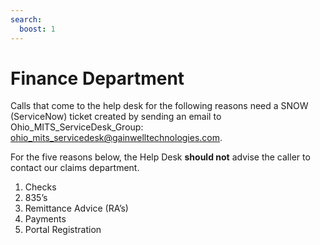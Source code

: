 ```yaml
---
search:
  boost: 1
---
```


# Finance Department

Calls that come to the help desk for the following reasons need a SNOW (ServiceNow) ticket created by sending an email to Ohio_MITS_ServiceDesk_Group: ohio_mits_servicedesk@gainwelltechnologies.com.   

For the five reasons below, the Help Desk **should not** advise the caller to contact our claims department. 

1. Checks 
2. 835’s 
3. Remittance Advice (RA’s) 
4. Payments 
5. Portal Registration 
